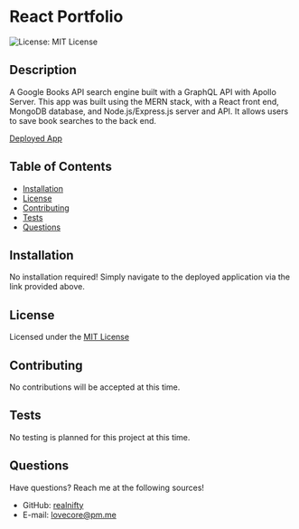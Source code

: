 # React Portfolio

![License: MIT License](https://img.shields.io/badge/license-MIT-orange)
  
## Description

A Google Books API search engine built with a GraphQL API with Apollo Server. This app was built using the MERN stack, with a React front end, MongoDB database, and Node.js/Express.js server and API. It allows users to save book searches to the back end.

[Deployed App](https://book-search-realnifty.herokuapp.com/)

## Table of Contents

- [Installation](#installation)
- [License](#license)
- [Contributing](#contributing)
- [Tests](#tests)
- [Questions](#questions)

## Installation

No installation required! Simply navigate to the deployed application via the link provided above.

## License
    
Licensed under the [MIT License](https://spdx.org/licenses/MIT.html)

## Contributing

No contributions will be accepted at this time.

## Tests

No testing is planned for this project at this time.

## Questions

Have questions? Reach me at the following sources!

* GitHub: [realnifty](https://github.com/realnifty)
* E-mail: lovecore@pm.me